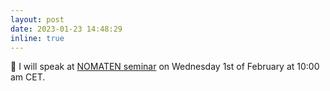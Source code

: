 ```yaml
---
layout: post
date: 2023-01-23 14:48:29
inline: true
---
```


:loudspeaker: I will speak at [NOMATEN seminar](https://www.linkedin.com/events/hybridabinitio-machinelearnings7025067970645139456/) on Wednesday 1st of February at 10:00 am CET.  